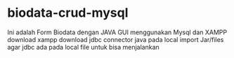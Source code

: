 # biodata-crud-mysql

Ini adalah Form Biodata dengan JAVA GUI menggunakan Mysql dan XAMPP
download xampp
download jdbc connector java pada local
import Jar/files agar jdbc ada pada local file untuk bisa menjalankan 
